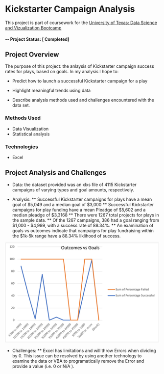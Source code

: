 # Kickstarter Campaign Analysis
This project is part of coursework for the [University of Texas: Data Science and Vizualization Bootcamp](https://techbootcamps.utexas.edu/data/) 

#### -- Project Status: [ Completed]

## Project Overview
The purpose of this project: the anlaysis of Kickstarter campaign success rates for plays, based on goals. In my analysis I hope to:

* Predict how to launch a successful Kickstarter campaign for a play

* Highlight meaningful trends using data

* Describe analysis methods used and challenges encountered with the data set.



### Methods Used

* Data Visualization
* Statistical analysis


### Technologies
* Excel 
 

## Project Analysis and Challenges

* Data: the dataset provided was an xlxs file of 4115 Kickstarter campaigns of varying types and goal amounts, respectively.

* Analysis: 
** Successful Kickstarter campaigns for plays have a mean goal of $5,049 and a median goal of
$3,000
** Successful Kickstarter campaigns for play funding have a mean Pleadge of $5,602 and a median pleadge of $3,3168
** There were 1267 total projects for plays in the sample data.
** Of the 1267 campaigns, 386 had a goal ranging from $1,000 - $4,999, with a success rate of 88.34%.
** An examination of goals vs outcomes indicate that campaigns for play fundraising within the $1k-5k range have a 88.34% liklihood of success.

![Outcomes vs Goals](https://github.com/DevTrav/kickstarter-research/blob/main/resources/Outcomes_vs_Goals.png)

* Challenges:
** Excel has limitations and will throw Errors when dividing by 0. This issue can be resolved by using another technology to examine the data or VBA to programatically remove the Error and provide a value (i.e. 0 or N/A ).

